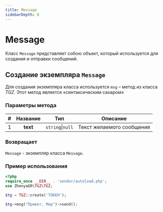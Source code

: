 ```yaml
---
title: Message
sidebarDepth: 0
---
```


# **Message**
Класс `Message` представляет собою объект, который используется для создания и отправки сообщений.

## Создание экземпляра `Message`
Для создания экземпляра класса используется `msg` – метод из класса _TGZ_. Этот метод является «синтаксическим сахаром»
 
### Параметры метода
| # | Название |       Тип        | Описание                  |
|:-:|:--------:|:----------------:|---------------------------|
| 1 | **text** | `string`\|`null` | Текст желаемого сообщения |

### Возвращает
`Message` - экземпляр класса `Message`.

### Пример использования
```php
<?php
require_once __DIR__ . 'vendor/autoload.php';
use ZhenyaGR\TGZ\TGZ;

$tg = TGZ::create('ТОКЕН');

$tg->msg("Привет, Мир")->send();
```